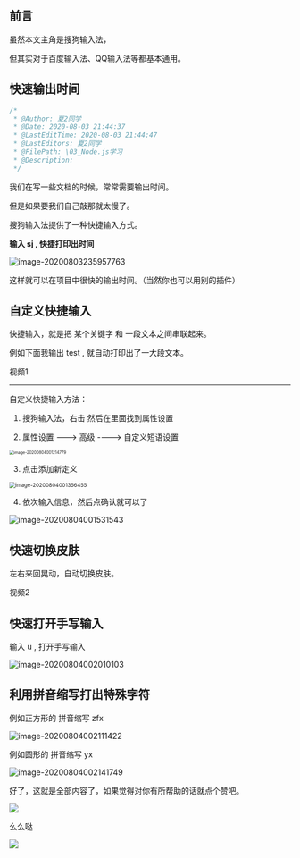 ## 前言

虽然本文主角是搜狗输入法，

但其实对于百度输入法、QQ输入法等都基本通用。

## 快速输出时间

```javascript
/*
 * @Author: 夏2同学
 * @Date: 2020-08-03 21:44:37
 * @LastEditTime: 2020-08-03 21:44:47
 * @LastEditors: 夏2同学
 * @FilePath: \03_Node.js学习
 * @Description: 
 */ 
```

我们在写一些文档的时候，常常需要输出时间。

但是如果要我们自己敲那就太慢了。

搜狗输入法提供了一种快捷输入方式。

**输入 sj , 快捷打印出时间**

![image-20200803235957763](http://imgbed-xia-2.oss-cn-hangzhou.aliyuncs.com/img/image-20200803235958082.png)

这样就可以在项目中很快的输出时间。（当然你也可以用别的插件）



## 自定义快捷输入

快捷输入，就是把 某个关键字 和 一段文本之间串联起来。

例如下面我输出 test , 就自动打印出了一大段文本。



视频1

-----

自定义快捷输入方法：

1. 搜狗输入法，右击 然后在里面找到属性设置 



2. 属性设置 ---> 高级 ----> 自定义短语设置

<img src="http://imgbed-xia-2.oss-cn-hangzhou.aliyuncs.com/img/image-20200804001214779.png" alt="image-20200804001214779" style="zoom:50%;" />

3. 点击添加新定义

<img src="http://imgbed-xia-2.oss-cn-hangzhou.aliyuncs.com/img/image-20200804001356455.png" alt="image-20200804001356455" style="zoom: 67%;" />

4. 依次输入信息，然后点确认就可以了

![image-20200804001531543](http://imgbed-xia-2.oss-cn-hangzhou.aliyuncs.com/img/image-20200804001531543.png)

## 快速切换皮肤

左右来回晃动，自动切换皮肤。



视频2





## 快速打开手写输入

输入 u , 打开手写输入

![image-20200804002010103](http://imgbed-xia-2.oss-cn-hangzhou.aliyuncs.com/img/image-20200804002010103.png)



## 利用拼音缩写打出特殊字符

例如正方形的 拼音缩写 zfx

![image-20200804002111422](http://imgbed-xia-2.oss-cn-hangzhou.aliyuncs.com/img/image-20200804002111422.png)

例如圆形的 拼音缩写 yx

![image-20200804002141749](http://imgbed-xia-2.oss-cn-hangzhou.aliyuncs.com/img/image-20200804002141749.png)



好了，这就是全部内容了，如果觉得对你有所帮助的话就点个赞吧。

![](http://imgbed-xia-2.oss-cn-hangzhou.aliyuncs.com/img/点赞.jpg)

么么哒

![](http://imgbed-xia-2.oss-cn-hangzhou.aliyuncs.com/img/么么哒.png)